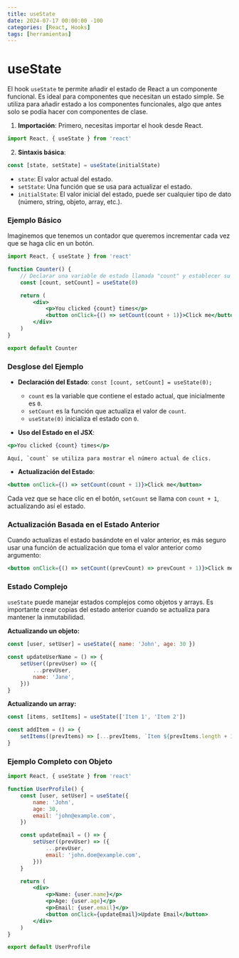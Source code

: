```yaml
---
title: useState
date: 2024-07-17 00:00:00 -100
categories: [React, Hooks]
tags: [herramientas]
---
```


# useState

El hook `useState` te permite añadir el estado de React a un componente funcional.
Es ideal para componentes que necesitan un estado simple.
Se utiliza para añadir estado a los componentes funcionales, algo que antes solo se podía hacer con componentes de clase.

1. **Importación**: Primero, necesitas importar el hook desde React.

```jsx
import React, { useState } from 'react'
```

2. **Sintaxis básica**:

```jsx
const [state, setState] = useState(initialState)
```

-   `state`: El valor actual del estado.
-   `setState`: Una función que se usa para actualizar el estado.
-   `initialState`: El valor inicial del estado, puede ser cualquier tipo de dato (número, string, objeto, array, etc.).

### Ejemplo Básico

Imaginemos que tenemos un contador que queremos incrementar cada vez que se haga clic en un botón.

```jsx
import React, { useState } from 'react'

function Counter() {
    // Declarar una variable de estado llamada "count" y establecer su valor inicial en 0
    const [count, setCount] = useState(0)

    return (
        <div>
            <p>You clicked {count} times</p>
            <button onClick={() => setCount(count + 1)}>Click me</button>
        </div>
    )
}

export default Counter
```

### Desglose del Ejemplo

-   **Declaración del Estado**: `const [count, setCount] = useState(0);`

    -   `count` es la variable que contiene el estado actual, que inicialmente es `0`.
    -   `setCount` es la función que actualiza el valor de `count`.
    -   `useState(0)` inicializa el estado con `0`.

-   **Uso del Estado en el JSX**:

```jsx
<p>You clicked {count} times</p>
```

    Aquí, `count` se utiliza para mostrar el número actual de clics.

-   **Actualización del Estado**:

```jsx
<button onClick={() => setCount(count + 1)}>Click me</button>
```

Cada vez que se hace clic en el botón, `setCount` se llama con `count + 1`, actualizando así el estado.

### Actualización Basada en el Estado Anterior

Cuando actualizas el estado basándote en el valor anterior, es más seguro usar una función de actualización que toma el valor anterior como argumento:

```jsx
<button onClick={() => setCount((prevCount) => prevCount + 1)}>Click me</button>
```

### Estado Complejo

`useState` puede manejar estados complejos como objetos y arrays. Es importante crear copias del estado anterior cuando se actualiza para mantener la inmutabilidad.

**Actualizando un objeto:**

```jsx
const [user, setUser] = useState({ name: 'John', age: 30 })

const updateUserName = () => {
    setUser((prevUser) => ({
        ...prevUser,
        name: 'Jane',
    }))
}
```

**Actualizando un array:**

```jsx
const [items, setItems] = useState(['Item 1', 'Item 2'])

const addItem = () => {
    setItems((prevItems) => [...prevItems, `Item ${prevItems.length + 1}`])
}
```

### Ejemplo Completo con Objeto

```jsx
import React, { useState } from 'react'

function UserProfile() {
    const [user, setUser] = useState({
        name: 'John',
        age: 30,
        email: 'john@example.com',
    })

    const updateEmail = () => {
        setUser((prevUser) => ({
            ...prevUser,
            email: 'john.doe@example.com',
        }))
    }

    return (
        <div>
            <p>Name: {user.name}</p>
            <p>Age: {user.age}</p>
            <p>Email: {user.email}</p>
            <button onClick={updateEmail}>Update Email</button>
        </div>
    )
}

export default UserProfile
```
